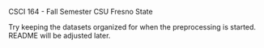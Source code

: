CSCI 164 - Fall Semester 
CSU Fresno State

Try keeping the datasets organized for when the preprocessing is started.  README will be adjusted later.
